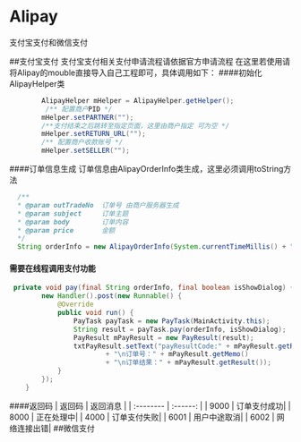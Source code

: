 # Alipay
支付宝支付和微信支付

##支付宝支付
支付宝支付相关支付申请流程请依据官方申请流程
在这里若使用请将Alipay的mouble直接导入自己工程即可，具体调用如下：
####初始化AlipayHelper类
```java
        AlipayHelper mHelper = AlipayHelper.getHelper();
         /** 配置商户PID */
        mHelper.setPARTNER("");
        /**支付结束之后跳转至指定页面，这里由商户指定 可为空 */
        mHelper.setRETURN_URL("");
        /** 配置商户收款账号 */
        mHelper.setSELLER("");
```
####订单信息生成
 订单信息由AlipayOrderInfo类生成，这里必须调用toString方法
```java
  /**
  * @param outTradeNo  订单号 由商户服务器生成
  * @param subject     订单主题
  * @param body        订单内容
  * @param price       金额
  */
  String orderInfo = new AlipayOrderInfo(System.currentTimeMillis() + "" ,"好商品" ,"欢迎购买我公司的商品" ,"0.01").toString();
```
#### 需要在线程调用支付功能
```java
 private void pay(final String orderInfo, final boolean isShowDialog) {
        new Handler().post(new Runnable() {
            @Override
            public void run() {
                PayTask payTask = new PayTask(MainActivity.this);
                String result = payTask.pay(orderInfo, isShowDialog);
                PayResult mPayResult = new PayResult(result);
                txtPayResult.setText("payResultCode:" + mPayResult.getResultStatus()
                        + "\n订单号：" + mPayResult.getMemo()
                        + "\n订单结果：" + mPayResult.getResult());
            }
        });
    }
```
####返回码
| 返回码      |    返回消息  |
| :-------- |  :------: |
| 9000    |   订单支付成功|
| 8000    |   正在处理中|
| 4000    |   订单支付失败|
| 6001    |   用户中途取消|
| 6002    |   网络连接出错|
##微信支付

